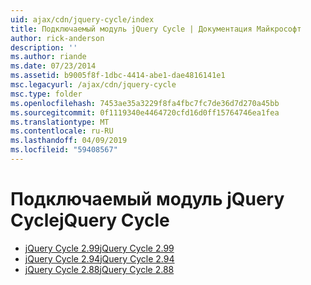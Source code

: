 ```yaml
---
uid: ajax/cdn/jquery-cycle/index
title: Подключаемый модуль jQuery Cycle | Документация Майкрософт
author: rick-anderson
description: ''
ms.author: riande
ms.date: 07/23/2014
ms.assetid: b9005f8f-1dbc-4414-abe1-dae4816141e1
msc.legacyurl: /ajax/cdn/jquery-cycle
msc.type: folder
ms.openlocfilehash: 7453ae35a3229f8fa4fbc7fc7de36d7d270a45bb
ms.sourcegitcommit: 0f1119340e4464720cfd16d0ff15764746ea1fea
ms.translationtype: MT
ms.contentlocale: ru-RU
ms.lasthandoff: 04/09/2019
ms.locfileid: "59408567"
---
```

# <a name="jquery-cycle"></a><span data-ttu-id="614ea-102">Подключаемый модуль jQuery Cycle</span><span class="sxs-lookup"><span data-stu-id="614ea-102">jQuery Cycle</span></span>

- [<span data-ttu-id="614ea-103">jQuery Cycle 2.99</span><span class="sxs-lookup"><span data-stu-id="614ea-103">jQuery Cycle 2.99</span></span>](cdnjquerycycle299.md)
- [<span data-ttu-id="614ea-104">jQuery Cycle 2.94</span><span class="sxs-lookup"><span data-stu-id="614ea-104">jQuery Cycle 2.94</span></span>](cdnjquerycycle294.md)
- [<span data-ttu-id="614ea-105">jQuery Cycle 2.88</span><span class="sxs-lookup"><span data-stu-id="614ea-105">jQuery Cycle 2.88</span></span>](cdnjquerycycle288.md)

